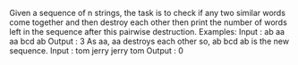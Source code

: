 Given a sequence of n strings, the task is to check if any two similar words come together and then destroy each other then print the number of words left in the sequence after this pairwise destruction.
Examples: 
Input : ab aa aa bcd ab
Output : 3
As aa, aa destroys each other so, 
ab bcd ab is the new sequence.
Input :  tom jerry jerry tom
Output : 0
